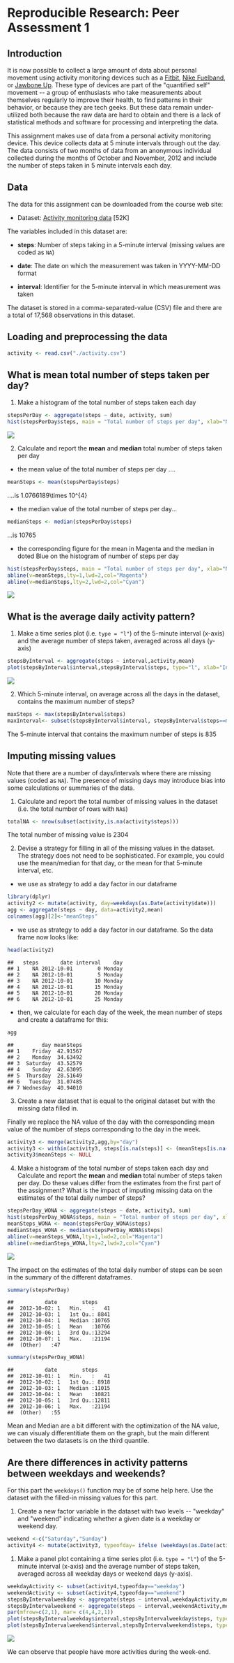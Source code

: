 # Reproducible Research: Peer Assessment 1
## Introduction

It is now possible to collect a large amount of data about personal
movement using activity monitoring devices such as a
[Fitbit](http://www.fitbit.com), [Nike
Fuelband](http://www.nike.com/us/en_us/c/nikeplus-fuelband), or
[Jawbone Up](https://jawbone.com/up). These type of devices are part of
the "quantified self" movement -- a group of enthusiasts who take
measurements about themselves regularly to improve their health, to
find patterns in their behavior, or because they are tech geeks. But
these data remain under-utilized both because the raw data are hard to
obtain and there is a lack of statistical methods and software for
processing and interpreting the data.

This assignment makes use of data from a personal activity monitoring
device. This device collects data at 5 minute intervals through out the
day. The data consists of two months of data from an anonymous
individual collected during the months of October and November, 2012
and include the number of steps taken in 5 minute intervals each day.

## Data

The data for this assignment can be downloaded from the course web
site:

* Dataset: [Activity monitoring data](https://d396qusza40orc.cloudfront.net/repdata%2Fdata%2Factivity.zip) [52K]

The variables included in this dataset are:

* **steps**: Number of steps taking in a 5-minute interval (missing
    values are coded as `NA`)

* **date**: The date on which the measurement was taken in YYYY-MM-DD
    format

* **interval**: Identifier for the 5-minute interval in which
    measurement was taken


The dataset is stored in a comma-separated-value (CSV) file and there
are a total of 17,568 observations in this
dataset.

## Loading and preprocessing the data


```r
activity <- read.csv("./activity.csv")
```



## What is mean total number of steps taken per day?

1. Make a histogram of the total number of steps taken each day


```r
stepsPerDay <- aggregate(steps ~ date, activity, sum)
hist(stepsPerDay$steps, main = "Total number of steps per day", xlab="Number Of Steps per Day",col="grey")
```

![](unnamed-chunk-1-1.png)

2. Calculate and report the **mean** and **median** total number of steps taken per day
- the mean value of the total number of steps per day ....

```r
meanSteps <- mean(stepsPerDay$steps)
```
....is 1.0766189\times 10^{4}

- the median value of the total number of steps per day...

```r
medianSteps <- median(stepsPerDay$steps)
```
...is 10765

- the corresponding figure for the mean in Magenta and the median in doted Blue on the histogram of number of steps per day 

```r
hist(stepsPerDay$steps, main = "Total number of steps per day", xlab="Number Of Steps per Day",col="grey")
abline(v=meanSteps,lty=1,lwd=2,col="Magenta")
abline(v=medianSteps,lty=2,lwd=2,col="Cyan")
```

![](unnamed-chunk-4-1.png)


## What is the average daily activity pattern?

1. Make a time series plot (i.e. `type = "l"`) of the 5-minute interval (x-axis) and the average number of steps taken, averaged across all days (y-axis)


```r
stepsByInterval <- aggregate(steps ~ interval,activity,mean)
plot(stepsByInterval$interval,stepsByInterval$steps, type="l", xlab="Interval",ylab="average number of steps taken, averaged across all days")
```

![](unnamed-chunk-5-1.png)

2. Which 5-minute interval, on average across all the days in the dataset, contains the maximum number of steps?


```r
maxSteps <- max(stepsByInterval$steps)
maxInterval<- subset(stepsByInterval$interval, stepsByInterval$steps==maxSteps)
```
The 5-minute interval that contains the maximum number of steps is 835

## Imputing missing values

Note that there are a number of days/intervals where there are missing
values (coded as `NA`). The presence of missing days may introduce
bias into some calculations or summaries of the data.

1. Calculate and report the total number of missing values in the dataset (i.e. the total number of rows with `NA`s)


```r
totalNA <- nrow(subset(activity,is.na(activity$steps)))
```
The total number of missing value is 2304

2. Devise a strategy for filling in all of the missing values in the dataset. The strategy does not need to be sophisticated. For example, you could use the mean/median for that day, or the mean for that 5-minute interval, etc.
- we use as strategy to add a day factor in our dataframe

```r
library(dplyr)
activity2 <- mutate(activity, day=weekdays(as.Date(activity$date)))
agg <- aggregate(steps ~ day, data=activity2,mean)
colnames(agg)[2]<-"meanSteps"
```
- we use as strategy to add a day factor in our dataframe. So the data frame now looks like:

```r
head(activity2)
```

```
##   steps       date interval    day
## 1    NA 2012-10-01        0 Monday
## 2    NA 2012-10-01        5 Monday
## 3    NA 2012-10-01       10 Monday
## 4    NA 2012-10-01       15 Monday
## 5    NA 2012-10-01       20 Monday
## 6    NA 2012-10-01       25 Monday
```
- then, we calculate for each day of the week, the mean number of steps and create a dataframe for this:

```r
agg
```

```
##         day meanSteps
## 1    Friday  42.91567
## 2    Monday  34.63492
## 3  Saturday  43.52579
## 4    Sunday  42.63095
## 5  Thursday  28.51649
## 6   Tuesday  31.07485
## 7 Wednesday  40.94010
```

3. Create a new dataset that is equal to the original dataset but with the missing data filled in.

Finally we replace the NA value of the day with the corresponding mean value of the number of steps corresponding to the day in the week.

```r
activity3 <- merge(activity2,agg,by="day")
activity3 <- within(activity3, steps[is.na(steps)] <- (meanSteps[is.na(steps)]))
activity3$meanSteps <- NULL
```


4. Make a histogram of the total number of steps taken each day and Calculate and report the **mean** and **median** total number of steps taken per day. Do these values differ from the estimates from the first part of the assignment? What is the impact of imputing missing data on the estimates of the total daily number of steps?


```r
stepsPerDay_WONA <- aggregate(steps ~ date, activity3, sum)
hist(stepsPerDay_WONA$steps, main = "Total number of steps per day", xlab="Number Of Steps per Day",col="grey")
meanSteps_WONA <- mean(stepsPerDay_WONA$steps)
medianSteps_WONA <- median(stepsPerDay_WONA$steps)
abline(v=meanSteps_WONA,lty=1,lwd=2,col="Magenta")
abline(v=medianSteps_WONA,lty=2,lwd=2,col="Cyan")
```

![](unnamed-chunk-12-1.png)

The impact on the estimates of the total daily number of steps can be seen in the summary of the different dataframes.


```r
summary(stepsPerDay)
```

```
##          date        steps      
##  2012-10-02: 1   Min.   :   41  
##  2012-10-03: 1   1st Qu.: 8841  
##  2012-10-04: 1   Median :10765  
##  2012-10-05: 1   Mean   :10766  
##  2012-10-06: 1   3rd Qu.:13294  
##  2012-10-07: 1   Max.   :21194  
##  (Other)   :47
```

```r
summary(stepsPerDay_WONA)
```

```
##          date        steps      
##  2012-10-01: 1   Min.   :   41  
##  2012-10-02: 1   1st Qu.: 8918  
##  2012-10-03: 1   Median :11015  
##  2012-10-04: 1   Mean   :10821  
##  2012-10-05: 1   3rd Qu.:12811  
##  2012-10-06: 1   Max.   :21194  
##  (Other)   :55
```

Mean and Median are a bit different with the optimization of the NA value, we can visualy differentitiate them on the graph, but the main different between the two datasets is on the third quantile.

## Are there differences in activity patterns between weekdays and weekends?

For this part the `weekdays()` function may be of some help here. Use
the dataset with the filled-in missing values for this part.

1. Create a new factor variable in the dataset with two levels -- "weekday" and "weekend" indicating whether a given date is a weekday or weekend day.


```r
weekend <-c("Saturday","Sunday")
activity4 <- mutate(activity3, typeofday= ifelse (weekdays(as.Date(activity3$date)) %in% weekend, "weekend","weekday"))
```

1. Make a panel plot containing a time series plot (i.e. `type = "l"`) of the 5-minute interval (x-axis) and the average number of steps taken, averaged across all weekday days or weekend days (y-axis). 


```r
weekdayActivity <- subset(activity4,typeofday=="weekday")
weekendActivity <- subset(activity4,typeofday=="weekend")
stepsByIntervalweekday <- aggregate(steps ~ interval,weekdayActivity,mean)
stepsByIntervalweekend <- aggregate(steps ~ interval,weekendActivity,mean)
par(mfrow=c(2,1), mar= c(4,4,2,1))
plot(stepsByIntervalweekday$interval,stepsByIntervalweekday$steps, type="l", xlab="Interval",ylab="Number of steps",main="weekday")
plot(stepsByIntervalweekend$interval,stepsByIntervalweekend$steps, type="l", xlab="Interval",ylab="Number of steps",main="weekend")
```

![](unnamed-chunk-15-1.png)

We can observe that people have more activities during the week-end. 

